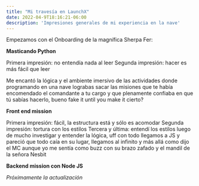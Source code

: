 ```yaml
---
title: "Mi travesía en LaunchX"
date: 2022-04-9T18:16:21-06:00
description: 'Impresiones generales de mi experiencia en la nave'
---
```


Empezamos con el Onboarding de la magnífica Sherpa Fer:

**Masticando Python**

Primera impresión: no entendía nada al leer
Segunda impresión: hacer es más fácil que leer

Me encantó la lógica y el ambiente imersivo de las actividades donde programando en una nave lograbas sacar las misiones que te había encomendado el comandante a tu cargo y que plenamente confiaba en que tú sabías hacerlo, bueno fake it until you make it cierto?

**Front end mission**

Primera impresión: fácil, la estructura está y sólo es acomodar
Segunda impresión: tortura con los estilos
Tercera y última: entendí los estilos luego de mucho investigar y entender la lógica, uff con todo llegamos a JS y pareció que todo caía en su lugar, llegamos al infinito y más allá como dijo el MC aunque yo me sentía como buzz con su brazo zafado y el mandil de la señora Nesbit


**Backend mission con Node JS**

*Próximamente la actualización*
